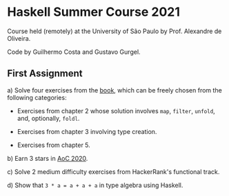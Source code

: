 # Haskell Summer Course 2021

Course held (remotely) at the University of São Paulo by Prof. Alexandre de Oliveira.

Code by Guilhermo Costa and Gustavo Gurgel.

## First Assignment

a) Solve four exercises from the [book](https://www.casadocodigo.com.br/products/livro-haskell), which can be freely chosen from the following categories:

* Exercises from chapter 2 whose solution involves `map`, `filter`, `unfold`, and, optionally, `foldl`.

* Exercises from chapter 3 involving type creation.

* Exercises from chapter 5.

b) Earn 3 stars in [AoC 2020](https://adventofcode.com/2020/).

c) Solve 2 medium difficulty exercises from HackerRank's functional track.

d) Show that ```3 * a = a + a + a``` in type algebra using Haskell.
